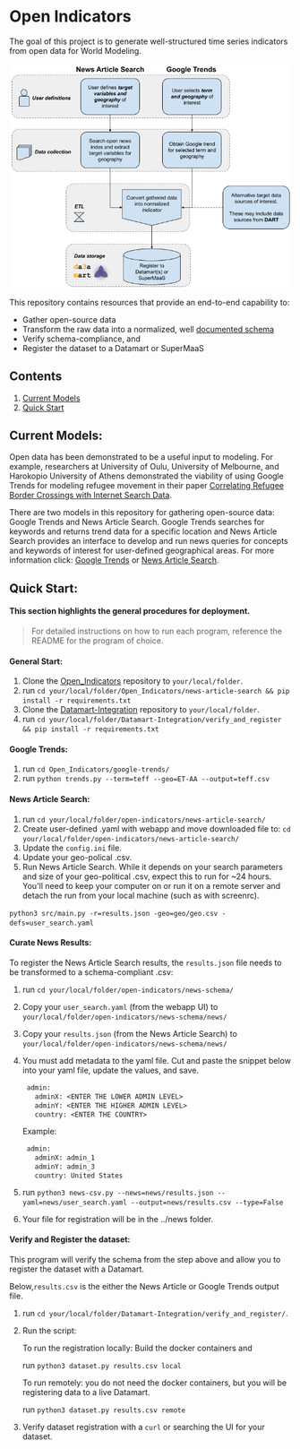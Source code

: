 # Open Indicators
The goal of this project is to generate well-structured time series indicators from open data for World Modeling. 

![Architecture](imgs/architecture.png)

This repository contains resources that provide an end-to-end capability to:

  - Gather open-source data
  - Transform the raw data into a normalized, well [documented schema](https://docs.google.com/spreadsheets/d/1BI0hsomtAyuzDTwc-7EgDxx8y1uTpsmeGWaEEPUGCXc/edit#gid=0)
  - Verify schema-compliance, and 
  - Register the dataset to a Datamart or SuperMaaS 


## Contents
1. [Current Models](#current-models)
2. [Quick Start](#quick-start)


## Current Models:

Open data has been demonstrated to be a useful input to modeling. For example, researchers at University of Oulu, University of Melbourne, and Harokopio University of Athens demonstrated the viability of using Google Trends for modeling refugee movement in their paper [Correlating Refugee Border Crossings with Internet Search Data](http://jultika.oulu.fi/files/nbnfi-fe201901222715.pdf).

There are two models in this repository for gathering open-source data: Google Trends and News Article Search. Google Trends searches for keywords and returns trend data for a specific location and News Article Search provides an interface to develop and run news queries for concepts and keywords of interest for user-defined geographical areas.  For more information click: [Google Trends](https://github.com/jataware/Open_Indicators/tree/master/google-trends) or [News Article Search](https://github.com/jataware/Open_Indicators/tree/master/news-article-search).


## Quick Start:

#### This section highlights the general procedures for deployment. 

> For detailed instructions on how to run each program, reference the README for the program of choice.

#### General Start:

1. Clone the [Open_Indicators](https://github.com/jataware/Open_Indicators) repository to `your/local/folder`.
2. run `cd your/local/folder/Open_Indicators/news-article-search && pip install -r requirements.txt`
3. Clone the [Datamart-Integration](https://github.com/WorldModelers/Datamart-Integration) repository to `your/local/folder`.
4. run `cd your/local/folder/Datamart-Integration/verify_and_register && pip install -r requirements.txt`

#### Google Trends:

1. run `cd Open_Indicators/google-trends/`
2. run `python trends.py --term=teff --geo=ET-AA --output=teff.csv`

#### News Article Search:

1. run `cd your/local/folder/open-indicators/news-article-search/`
2. Create user-defined .yaml with webapp and move downloaded file to: `cd your/local/folder/open-indicators/news-article-search/`
3. Update the `config.ini` file.
4. Update your geo-polical .csv.
5. Run News Article Search. While it depends on your search parameters and size of your geo-political .csv, expect this to run for ~24 hours. You'll need to keep your computer on or run it on a remote server and detach the run from your local machine (such as with screenrc).

 `python3 src/main.py -r=results.json -geo=geo/geo.csv -defs=user_search.yaml`

#### Curate News Results:
To register the News Article Search results, the `results.json` file needs to be transformed to a schema-compliant .csv:

1. run `cd your/local/folder/open-indicators/news-schema/`
2. Copy your `user_search.yaml` (from the webapp UI) to `your/local/folder/open-indicators/news-schema/news/`
3. Copy your `results.json` (from the News Article Search) to `your/local/folder/open-indicators/news-schema/news/`
4. You must add metadata to the yaml file.  Cut and paste the snippet below into your yaml file, update the values, and save.

        admin:
          adminX: <ENTER THE LOWER ADMIN LEVEL>
          adminY: <ENTER THE HIGHER ADMIN LEVEL>
          country: <ENTER THE COUNTRY>

    Example:
    
        admin:
          adminX: admin_1
          adminY: admin_3
          country: United States

5. run `python3 news-csv.py --news=news/results.json --yaml=news/user_search.yaml --output=news/results.csv --type=False`
6. Your file for registration will be in the ../news folder. 
#### Verify and Register the dataset:

This program will verify the schema from the step above and allow you to register the dataset with a Datamart.

Below,`results.csv` is the either the News Article or Google Trends output file.
1. run `cd your/local/folder/Datamart-Integration/verify_and_register/`.
2. Run the script:
  
    To run the registration locally: Build the docker containers and

   run `python3 dataset.py results.csv local`

   To run remotely: you do not need the docker containers, but you will be registering data to a live Datamart.

   run `python3 dataset.py results.csv remote`

3. Verify dataset registration with a `curl` or searching the UI for your dataset.

